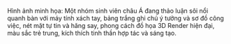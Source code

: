 Hình ảnh minh họa: Một nhóm sinh viên châu Á đang thảo luận sôi nổi quanh bàn với máy tính xách tay, bảng trắng ghi chú ý tưởng và sơ đồ công việc, nét mặt tự tin và hăng say, phong cách đồ họa 3D Render hiện đại, màu sắc trẻ trung, kích thích tinh thần hợp tác và sáng tạo.